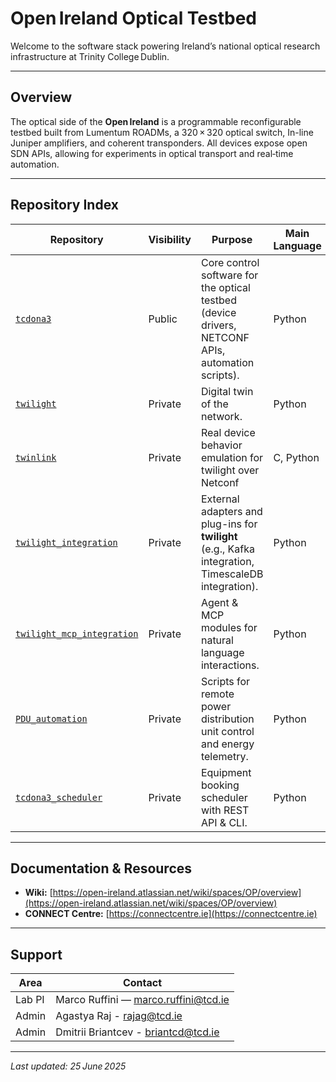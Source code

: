 # Open Ireland Optical Testbed

Welcome to the software stack powering Ireland’s national optical research infrastructure at Trinity College Dublin.

---

## Overview

The optical side of the **Open Ireland** is a programmable reconfigurable testbed built from Lumentum ROADMs, a 320 × 320 optical switch, In-line Juniper amplifiers, and coherent transponders. All devices expose open SDN APIs, allowing for experiments in optical transport and real‑time automation.

---

## Repository Index

| Repository | Visibility | Purpose | Main Language | License |
|------------|------------|---------|--------------|---------|
| [`tcdona3`](https://github.com/Open-Ireland-Testbed/tcdona3) | Public | Core control software for the optical testbed (device drivers, NETCONF APIs, automation scripts). | Python | MIT |
| [`twilight`](https://github.com/Open-Ireland-Testbed/twilight) | Private | Digital twin of the network. | Python | BSD-3-Clause |
| [`twinlink`](https://github.com/Open-Ireland-Testbed/twinlink) | Private | Real device behavior emulation for twilight over Netconf | C, Python | - |
| [`twilight_integration`](https://github.com/Open-Ireland-Testbed/twilight_integration) | Private | External adapters and plug-ins for **twilight** (e.g., Kafka integration, TimescaleDB integration). | Python | BSD-3-Clause |
| [`twilight_mcp_integration`](https://github.com/Open-Ireland-Testbed/twilight_mcp_integration) | Private | Agent & MCP modules for natural language interactions. | Python | BSD-3-Clause |
| [`PDU_automation`](https://github.com/Open-Ireland-Testbed/PDU_automation) | Private | Scripts for remote power distribution unit control and energy telemetry. | Python | BSD-3-Clause |
| [`tcdona3_scheduler`](https://github.com/Open-Ireland-Testbed/tcdona3_scheduler) | Private | Equipment booking scheduler with REST API & CLI. | Python | MIT |

---

## Documentation & Resources

* **Wiki:** [https://open-ireland.atlassian.net/wiki/spaces/OP/overview](https://open-ireland.atlassian.net/wiki/spaces/OP/overview)
* **CONNECT Centre:** [https://connectcentre.ie](https://connectcentre.ie)

---

## Support

| Area                  | Contact                                                             |
| --------------------- | ------------------------------------------------------------------- |
| Lab PI       | Marco Ruffini — [marco.ruffini@tcd.ie](mailto:marco.ruffini@tcd.ie) |
| Admin  | Agastya Raj -  [rajag@tcd.ie](mailto:rajag@tcd.ie) |
| Admin  | Dmitrii Briantcev - [briantcd@tcd.ie](mailto:briantcd@tcd.ie) |

---

*Last updated: 25 June 2025*
